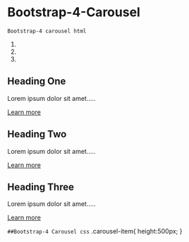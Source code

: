 # Bootstrap-4-Carousel
``Bootstrap-4 carousel html 
``
<section id="showcase" class="bg-dark">
        <div id="myCarousel" class="carousel slide" data-ride="carousel">
          <ol class="carousel-indicators">
            <li data-slide-to="0" data-target="#myCarousel" class="active"></li>
            <li data-slide-to="1" data-target="#myCarousel"></li>
            <li data-slide-to="2" data-target="#myCarousel"></li>
          </ol>
            <div class="carousel-inner">
                <div class="carousel-item carousel-bg-1 active">
                    <div class="container">
                        <div class="carousel-caption h-100">
                          <div class="hero-area-table d-table w-100 h-100">
                            <div class="hero-area-tablcell d-table-cell align-middle">
                                <h1 class="display-4 mb-3">Heading One</h1>
                                <p class="lead">Lorem ipsum dolor sit amet.....</p>
                                <a href="#" class="btn btn-danger py-2 px-3">Learn more</a>
                          </div>
                        </div>
                      </div>
                    </div>
                </div>
                <div class="carousel-item carousel-bg-2">
                    <div class="container">
                        <div class="carousel-caption h-100">
                          <div class="hero-area-table d-table w-100 h-100">
                            <div class="hero-area-tablcell d-table-cell align-middle">
                                <h1 class="display-4 mb-3">Heading Two</h1>
                                <p class="lead">Lorem ipsum dolor sit amet.....</p>
                                <a href="#" class="btn btn-primary py-2 px-3">Learn more</a>
                          </div>
                        </div>
                      </div>
                    </div>
                </div>
                <div class="carousel-item carousel-bg-3">
                    <div class="container">
                        <div class="carousel-caption h-100">
                          <div class="hero-area-table d-table w-100 h-100">
                            <div class="hero-area-tablcell d-table-cell align-middle">
                                <h1 class="display-4 mb-4">Heading Three</h1>
                                <p class="lead">Lorem ipsum dolor sit amet.....</p>
                                <a href="#" class="btn btn-warning py-2 px-3">Learn more</a>
                          </div>
                        </div>
                      </div>
                    </div>
                </div>
            </div>
            <a href="#myCarousel" class="carousel-control-prev" data-slide="prev">
              <span class="carousel-control-prev-icon"></span>
            </a>
            <a href="#myCarousel" class="carousel-control-next" data-slide="next">
              <span class="carousel-control-next-icon"></span>
            </a>
        </div>
    </section>
  
  ``##Bootstrap-4 Carousel css``
    .carousel-item{
  height:500px;
}
